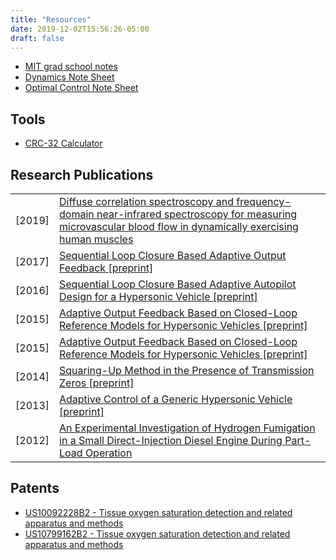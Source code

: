 ```yaml
---
title: "Resources"
date: 2019-12-02T15:56:26-05:00
draft: false
---
```


* <a href="../mit-notes.pdf" target="_blank">MIT grad school notes</a>
* <a href="../dynamics-note-sheet.pdf" target="_blank">Dynamics Note Sheet</a>
* <a href="../optimal-control-note-sheet.pdf" target="_blank">Optimal Control Note Sheet</a>

## Tools

* <a href="../crc-calculator">CRC-32 Calculator</a>

## Research Publications

<table>
  <tr>
    <td>
      [2019]
    </td>
    <td>
      <a href="https://www.physiology.org/doi/abs/10.1152/japplphysiol.00324.2019" target="_blank">
        Diffuse correlation spectroscopy and frequency-domain near-infrared spectroscopy for measuring microvascular blood flow in dynamically exercising human muscles
      </a>
    </td>
  </tr>
  <tr>
    <td>
      [2017]
    </td>
    <td>
      <a href="https://doi.org/10.1109/ACCESS.2017.2750664" target="_blank">
        Sequential Loop Closure Based Adaptive Output Feedback
      </a>
      <a href="../research/sequential-journal-2017.pdf" target="_blank">[preprint]</a>
    </td>
  </tr>
  <tr>
    <td>
      [2016]
    </td>
    <td>
      <a href="https://doi.org/10.2514/6.2016-1379" target="_blank">
        Sequential Loop Closure Based Adaptive Autopilot Design for a Hypersonic Vehicle
      </a>
      <a href="../research/sequential-conf-2016.pdf" target="_blank">[preprint]</a>
    </td>
  </tr>
  <tr>
    <td>
      [2015]
    </td>
    <td>
      <a href="https://doi.org/10.2514/1.G001098" target="_blank">
        Adaptive Output Feedback Based on Closed-Loop Reference Models for Hypersonic Vehicles
      </a>
      <a href="../research/output-journal-2015.pdf" target="_blank">[preprint]</a>
    </td>
  </tr>
  <tr>
    <td>
      [2015]
    </td>
    <td>
      <a href="https://doi.org/10.2514/6.2015-1755" target="_blank">
        Adaptive Output Feedback Based on Closed-Loop Reference Models for Hypersonic Vehicles
      </a>
      <a href="../research/output-conf-2015.pdf" target="_blank">[preprint]</a>
    </td>
  </tr>
  <tr>
    <td>
      [2014]
    </td>
    <td>
      <a href="https://doi.org/10.3182/20140824-6-ZA-1003.02658" target="_blank">
        Squaring-Up Method in the Presence of Transmission Zeros
      </a>
      <a href="../research/squaring-up-2014.pdf" target="_blank">[preprint]</a>
    </td>
  </tr>
  <tr>
    <td>
      [2013]
    </td>
    <td>
      <a href="https://doi.org/10.2514/6.2013-4514" target="_blank">
        Adaptive Control of a Generic Hypersonic Vehicle
      </a>
      <a href="../research/adaptive-2013.pdf" target="_blank">[preprint]</a>
    </td>
  </tr>
  <tr>
    <td>
      [2012]
    </td>
    <td>
      <a href="https://doi.org/10.1115/ICEF2011-60020" target="_blank">
        An Experimental Investigation of Hydrogen Fumigation in a Small Direct-Injection Diesel Engine During Part-Load Operation
      </a>
    </td>
  </tr>
</table>

## Patents

* [US10092228B2 - Tissue oxygen saturation detection and related apparatus and methods](https://patents.google.com/patent/US10092228B2)
* [US10799162B2 - Tissue oxygen saturation detection and related apparatus and methods](https://patents.google.com/patent/US10799162B2)
